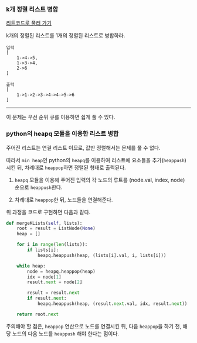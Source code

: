 ### k개 정렬 리스트 병합

[리트코드로 풀러 가기](https://leetcode.com/problems/merge-k-sorted-lists/)

k개의 정렬된 리스트를 1개의 정렬된 리스트로 병합하라.

```
입력
[
    1->4->5,
    1->3->4,
    2->6
]

출력
[
    1->1->2->3->4->4->5->6
]

```

---

이 문제는 우선 순위 큐를 이용하면 쉽게 풀 수 있다.

### python의 heapq 모듈을 이용한 리스트 병합

주어진 리스트는 연결 리스트 이므로, 값만 정렬해서는 문제를 풀 수 없다.

따라서 `min heap`인 python의 `heapq`를 이용하여 리스트에 요소들을 추가(`heappush`)시킨 뒤, 차례대로 `heappop`하면 정렬된 형태로 출력된다.

1. `heapq` 모듈을 이용해 주어진 입력의 각 노드의 루트를 (node.val, index, node) 순으로 `heappush`한다.

2. 차례대로 `heappop`한 뒤, 노드들을 연결해준다.

위 과정을 코드로 구현하면 다음과 같다.

```python
def mergeKLists(self, lists):
    root = result = ListNode(None)
    heap = []

    for i in range(len(lists)):
        if lists[i]:
            heapq.heappush(heap, (lists[i].val, i, lists[i]))

    while heap:
        node = heapq.heappop(heap)
        idx = node[1]
        result.next = node[2]

        result = result.next
        if result.next:
            heapq.heappush(heap, (result.next.val, idx, result.next))

    return root.next
```

주의해야 할 점은, `heappop` 연산으로 노드를 연결시킨 뒤, 다음 `heappop`을 하기 전, 해당 노드의 다음 노드를 `heappush` 해야 한다는 점이다.
